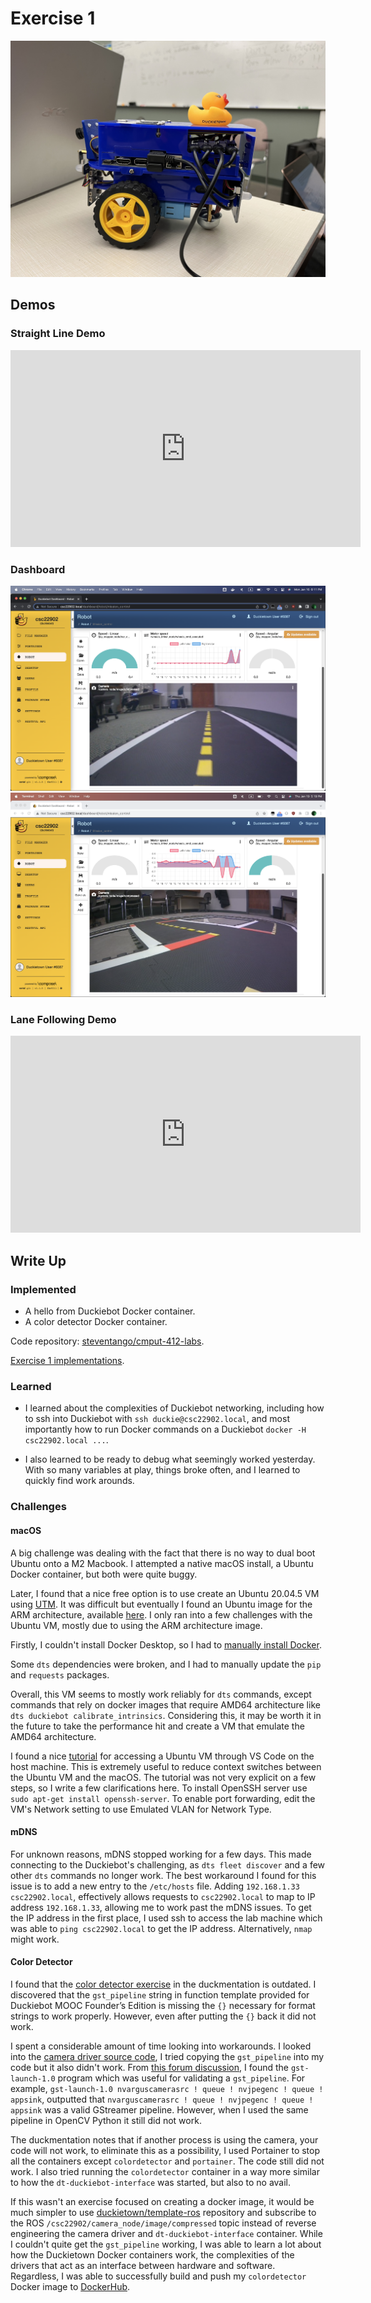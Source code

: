 # Exercise 1

![Duckiebot](images/duckiebot.jpg)

## Demos

### Straight Line Demo

<iframe width="560" height="315" src="https://www.youtube.com/embed/XhuX9_fkPuY" title="YouTube video player" frameborder="0" allow="accelerometer; autoplay; clipboard-write; encrypted-media; gyroscope; picture-in-picture; web-share" allowfullscreen></iframe>

### Dashboard

![Dashboard Speed - Linear](images/dashboard_linear.png)
![Dashboard Speed - Angular](images/dashboard_angular.png)

### Lane Following Demo

<iframe width="560" height="315" src="https://www.youtube.com/embed/Fs1bxWm-WQ0" title="YouTube video player" frameborder="0" allow="accelerometer; autoplay; clipboard-write; encrypted-media; gyroscope; picture-in-picture; web-share" allowfullscreen></iframe>

## Write Up

### Implemented

* A hello from Duckiebot Docker container.
* A color detector Docker container.

Code repository: [steventango/cmput-412-labs](https://github.com/steventango/cmput-412-labs/).

[Exercise 1 implementations](https://github.com/steventango/cmput-412-labs/tree/main/exercise-1).

### Learned

* I learned about the complexities of Duckiebot networking, including how to ssh into Duckiebot with `ssh duckie@csc22902.local`, and most importantly how to run Docker
commands on a Duckiebot `docker -H csc22902.local ...`.

* I also learned to be ready to debug what seemingly worked yesterday. With so many variables at play, things broke often, and I learned to quickly find work arounds.

### Challenges

#### **macOS**

A big challenge was dealing with the fact that there is no way to dual boot
Ubuntu onto a M2 Macbook. I attempted a native macOS install, a Ubuntu Docker container, but both were quite buggy.

Later, I found that a nice free option is to use create an
Ubuntu 20.04.5 VM using [UTM](https://mac.getutm.app/). It was difficult but eventually I found an Ubuntu image for the ARM architecture, available [here](https://cdimage.ubuntu.com/focal/daily-live/current/). I only ran into a few challenges with the Ubuntu VM, mostly due to using the ARM architecture image.

Firstly, I couldn't install Docker Desktop, so
I had to [manually install Docker](https://docs.docker.com/engine/install/ubuntu/#install-using-the-repository).

Some `dts` dependencies
were broken, and I had to manually update the `pip` and `requests` packages.

Overall, this VM
seems to mostly work reliably for `dts` commands,
except commands that rely on docker images that require AMD64 architecture like `dts duckiebot calibrate_intrinsics`. Considering this, it may be worth it in the future to take the performance hit and create a VM that emulate the AMD64 architecture.

I found a nice [tutorial](https://medium.com/@lizrice/linux-vms-on-an-m1-based-mac-with-vscode-and-utm-d73e7cb06133) for accessing
a Ubuntu VM through VS Code on the host machine. This is extremely useful to reduce context switches between the Ubuntu VM and the macOS. The tutorial was not very explicit on a few steps, so I write a few clarifications here. To install OpenSSH server
use `sudo apt-get install openssh-server`. To enable port forwarding, edit the VM's Network setting to use Emulated VLAN for Network Type.

#### **mDNS**

For unknown reasons, mDNS stopped working for a few days.
This made connecting to the Duckiebot's challenging,
as `dts fleet discover` and a few other `dts` commands
no longer work. The best workaround I found for this issue is to add
a new entry to the `/etc/hosts` file. Adding `192.168.1.33 csc22902.local`,
effectively allows requests to `csc22902.local` to map to IP address
`192.168.1.33`, allowing me to work past the mDNS issues. To get the IP address
in the first place, I used ssh to access the lab machine which was able to `ping csc22902.local` to get the IP address. Alternatively, `nmap` might work.

#### **Color Detector**

I found that the [color detector exercise](https://docs.duckietown.org/daffy/duckietown-robotics-development/out/creating_docker_containers.html#sub:autoid-8c0b6f84-4) in the duckmentation is outdated. I discovered that the `gst_pipeline` string in function template provided for Duckiebot MOOC Founder’s Edition is missing the `{}` necessary for format strings to work properly. However, even after putting the `{}` back it did not work.

I spent a considerable amount of time looking into workarounds. I looked into
the [camera driver source code](https://github.com/duckietown/dt-duckiebot-interface/blob/daffy/packages/camera_driver/src/jetson_nano_camera_node.py), I tried
copying the `gst_pipeline` into my code but it also didn't work. From [this forum discussion](https://forums.developer.nvidia.com/t/building-a-gstreamer-pipeline/157668/4), I found the `gst-launch-1.0` program
which was useful for validating a `gst_pipeline`. For example,
`gst-launch-1.0 nvarguscamerasrc ! queue ! nvjpegenc ! queue ! appsink`,
outputted that `nvarguscamerasrc ! queue ! nvjpegenc ! queue ! appsink`
was a valid GStreamer pipeline. However, when I used the same pipeline in OpenCV Python
it still did not work.

The duckmentation notes that if another process is using the camera, your code will not work, to eliminate this as a possibility, I used Portainer
to stop all the containers except `colordetector` and `portainer`.
The code still did not work. I also tried running the `colordetector`
container in a way more similar to how the `dt-duckiebot-interface` was started,
but also to no avail.

If this wasn't an exercise focused on creating a docker image,
it would be much simpler to use [duckietown/template-ros](https://github.com/duckietown/template-ros) repository and subscribe to the ROS `/csc22902/camera_node/image/compressed` topic instead of reverse engineering the camera driver and `dt-duckiebot-interface` container. While I couldn't quite get the `gst_pipeline` working, I was able to learn a lot about how the Duckietown Docker containers work, the complexities of the drivers that act as an interface between hardware and software. Regardless, I was able to successfully build and push my `colordetector` Docker image to [DockerHub](https://hub.docker.com/r/steventango/colordetector).
